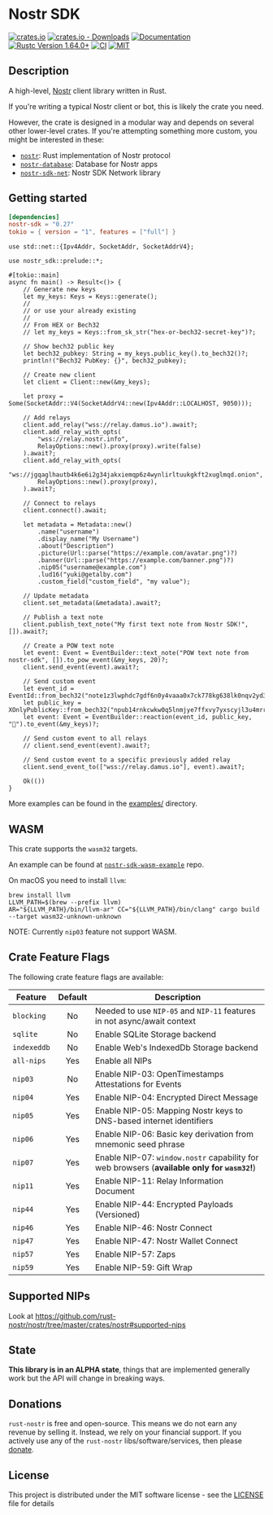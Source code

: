 # Nostr SDK

[![crates.io](https://img.shields.io/crates/v/nostr-sdk.svg)](https://crates.io/crates/nostr-sdk)
[![crates.io - Downloads](https://img.shields.io/crates/d/nostr-sdk)](https://crates.io/crates/nostr-sdk)
[![Documentation](https://docs.rs/nostr-sdk/badge.svg)](https://docs.rs/nostr-sdk)
[![Rustc Version 1.64.0+](https://img.shields.io/badge/rustc-1.64.0%2B-lightgrey.svg)](https://blog.rust-lang.org/2022/09/22/Rust-1.64.0.html)
[![CI](https://github.com/rust-nostr/nostr/actions/workflows/ci.yml/badge.svg)](https://github.com/rust-nostr/nostr/actions/workflows/ci.yml)
[![MIT](https://img.shields.io/crates/l/nostr-sdk.svg)](../../LICENSE)

## Description

A high-level, [Nostr](https://github.com/nostr-protocol/nostr) client library written in Rust.

If you're writing a typical Nostr client or bot, this is likely the crate you need.

However, the crate is designed in a modular way and depends on several
other lower-level crates. If you're attempting something more custom, you might be interested in these:

* [`nostr`](https://crates.io/crates/nostr): Rust implementation of Nostr protocol
* [`nostr-database`](https://crates.io/crates/nostr-database): Database for Nostr apps
* [`nostr-sdk-net`](https://crates.io/crates/nostr-sdk-net): Nostr SDK Network library

## Getting started

```toml
[dependencies]
nostr-sdk = "0.27"
tokio = { version = "1", features = ["full"] }
```

```rust,no_run
use std::net::{Ipv4Addr, SocketAddr, SocketAddrV4};

use nostr_sdk::prelude::*;

#[tokio::main]
async fn main() -> Result<()> {
    // Generate new keys
    let my_keys: Keys = Keys::generate();
    //
    // or use your already existing
    //
    // From HEX or Bech32
    // let my_keys = Keys::from_sk_str("hex-or-bech32-secret-key")?;

    // Show bech32 public key
    let bech32_pubkey: String = my_keys.public_key().to_bech32()?;
    println!("Bech32 PubKey: {}", bech32_pubkey);

    // Create new client
    let client = Client::new(&my_keys);

    let proxy = Some(SocketAddr::V4(SocketAddrV4::new(Ipv4Addr::LOCALHOST, 9050)));

    // Add relays
    client.add_relay("wss://relay.damus.io").await?;
    client.add_relay_with_opts(
        "wss://relay.nostr.info", 
        RelayOptions::new().proxy(proxy).write(false)
    ).await?;
    client.add_relay_with_opts(
        "ws://jgqaglhautb4k6e6i2g34jakxiemqp6z4wynlirltuukgkft2xuglmqd.onion",
        RelayOptions::new().proxy(proxy),
    ).await?;

    // Connect to relays
    client.connect().await;

    let metadata = Metadata::new()
        .name("username")
        .display_name("My Username")
        .about("Description")
        .picture(Url::parse("https://example.com/avatar.png")?)
        .banner(Url::parse("https://example.com/banner.png")?)
        .nip05("username@example.com")
        .lud16("yuki@getalby.com")
        .custom_field("custom_field", "my value");

    // Update metadata
    client.set_metadata(&metadata).await?;

    // Publish a text note
    client.publish_text_note("My first text note from Nostr SDK!", []).await?;

    // Create a POW text note
    let event: Event = EventBuilder::text_note("POW text note from nostr-sdk", []).to_pow_event(&my_keys, 20)?;
    client.send_event(event).await?;

    // Send custom event
    let event_id = EventId::from_bech32("note1z3lwphdc7gdf6n0y4vaaa0x7ck778kg638lk0nqv2yd343qda78sf69t6r")?;
    let public_key = XOnlyPublicKey::from_bech32("npub14rnkcwkw0q5lnmjye7ffxvy7yxscyjl3u4mrr5qxsks76zctmz3qvuftjz")?;
    let event: Event = EventBuilder::reaction(event_id, public_key, "🧡").to_event(&my_keys)?;

    // Send custom event to all relays
    // client.send_event(event).await?;

    // Send custom event to a specific previously added relay
    client.send_event_to(["wss://relay.damus.io"], event).await?;

    Ok(())
}
```

More examples can be found in the [examples/](https://github.com/rust-nostr/nostr/tree/master/crates/nostr-sdk/examples) directory.

## WASM

This crate supports the `wasm32` targets.

An example can be found at [`nostr-sdk-wasm-example`](https://github.com/NostrDevKit/nostr-sdk-wasm-example) repo.

On macOS you need to install `llvm`:

```shell
brew install llvm
LLVM_PATH=$(brew --prefix llvm)
AR="${LLVM_PATH}/bin/llvm-ar" CC="${LLVM_PATH}/bin/clang" cargo build --target wasm32-unknown-unknown
```

NOTE: Currently `nip03` feature not support WASM.

## Crate Feature Flags

The following crate feature flags are available:

| Feature             | Default | Description                                                                                 |
| ------------------- | :-----: | ------------------------------------------------------------------------------------------- |
| `blocking`          |   No    | Needed to use `NIP-05` and `NIP-11` features in not async/await context                     |
| `sqlite`            |   No    | Enable SQLite Storage backend                                                               |
| `indexeddb`         |   No    | Enable Web's IndexedDb Storage backend                                                      |
| `all-nips`          |   Yes   | Enable all NIPs                                                                             |
| `nip03`             |   No    | Enable NIP-03: OpenTimestamps Attestations for Events                                       |
| `nip04`             |   Yes   | Enable NIP-04: Encrypted Direct Message                                                     |
| `nip05`             |   Yes   | Enable NIP-05: Mapping Nostr keys to DNS-based internet identifiers                         |
| `nip06`             |   Yes   | Enable NIP-06: Basic key derivation from mnemonic seed phrase                               |
| `nip07`             |   Yes   | Enable NIP-07: `window.nostr` capability for web browsers (**available only for `wasm32`!**)|
| `nip11`             |   Yes   | Enable NIP-11: Relay Information Document                                                   |
| `nip44`             |   Yes   | Enable NIP-44: Encrypted Payloads (Versioned)                                               |
| `nip46`             |   Yes   | Enable NIP-46: Nostr Connect                                                                |
| `nip47`             |   Yes   | Enable NIP-47: Nostr Wallet Connect                                                         |
| `nip57`             |   Yes   | Enable NIP-57: Zaps                                                                         |
| `nip59`             |   Yes   | Enable NIP-59: Gift Wrap                                                                    |

## Supported NIPs

Look at <https://github.com/rust-nostr/nostr/tree/master/crates/nostr#supported-nips>

## State

**This library is in an ALPHA state**, things that are implemented generally work but the API will change in breaking ways.

## Donations

`rust-nostr` is free and open-source. This means we do not earn any revenue by selling it. Instead, we rely on your financial support. If you actively use any of the `rust-nostr` libs/software/services, then please [donate](https://rust-nostr.org/donate).

## License

This project is distributed under the MIT software license - see the [LICENSE](../../LICENSE) file for details